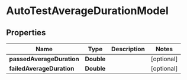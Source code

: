 # AutoTestAverageDurationModel

## Properties
Name | Type | Description | Notes
------------ | ------------- | ------------- | -------------
**passedAverageDuration** | **Double** |  |  [optional]
**failedAverageDuration** | **Double** |  |  [optional]
